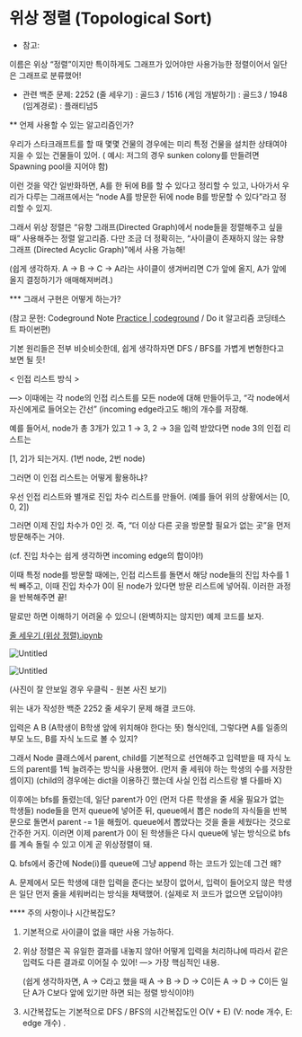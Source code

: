 # 위상 정렬 (Topological Sort)

* 참고: 

 이름은 위상 “정렬”이지만 특이하게도 그래프가 있어야만 사용가능한 정렬이어서 일단은 그래프로 분류했어! 

- 관련 백준 문제: 
2252 (줄 세우기) : 골드3 / 1516 (게임 개발하기) : 골드3 / 1948 (임계경로) : 플래티넘5

** 언제 사용할 수 있는 알고리즘인가? 

 우리가 스타크래프트를 할 때 몇몇 건물의 경우에는 미리 특정 건물을 설치한 상태여야 지을 수 있는 건물들이 있어. ( 예시: 저그의 경우 sunken colony를 만들려면 Spawning pool을 지어야 함)  

이런 것을 약간 일반화하면, A를 한 뒤에 B를 할 수 있다고 정리할 수 있고, 나아가서 우리가 다루는 그래프에서는 “node A를 방문한 뒤에 node B를 방문할 수 있다”라고 정리할 수 있지. 

 그래서 위상 정렬은 “유향 그래프(Directed Graph)에서 node들을 정렬해주고 싶을 때” 사용해주는 정렬 알고리즘. 다만 조금 더 정확히는, “사이클이 존재하지 않는 유향 그래프 (Directed Acyclic Graph)”에서 사용 가능해! 

 (쉽게 생각하자. A → B → C → A라는 사이클이 생겨버리면 C가 앞에 올지, A가 앞에 올지 결정하기가 애매해져버려.)  

*** 그래서 구현은 어떻게 하는가? 

(참고 문헌: Codeground Note [Practice | codeground](https://www.codeground.org/practice) / Do it 알고리즘 코딩테스트 파이썬편) 

 기본 원리들은 전부 비슷비슷한데, 쉽게 생각하자면 DFS / BFS를 가볍게 변형한다고 보면 될 듯! 

< 인접 리스트 방식 > 

—> 이때에는 각 node의 인접 리스트를 모든 node에 대해 만들어두고, “각 node에서 자신에게로 들어오는 간선” (incoming edge라고도 해)의 개수를 저장해. 

 예를 들어서, node가 총 3개가 있고 1 → 3, 2 → 3을 입력 받았다면 node 3의 인접 리스트는 

[1, 2]가 되는거지. (1번 node, 2번 node)  

 그러면 이 인접 리스트는 어떻게 활용하냐? 

우선 인접 리스트와 별개로 진입 차수 리스트를 만들어. (예를 들어 위의 상황에서는 [0, 0, 2])

그러면 이제 진입 차수가 0인 것. 즉, “더 이상 다른 곳을 방문할 필요가 없는 곳”을 먼저 방문해주는 거야. 

(cf. 진입 차수는 쉽게 생각하면 incoming edge의 합이야!) 

 이때 특정 node를 방문할 때에는, 인접 리스트를 돌면서 해당 node들의 진입 차수를 1씩 빼주고, 이때 진입 차수가 0이 된 node가 있다면 방문 리스트에 넣어줘. 이러한 과정을 반복해주면 끝! 

말로만 하면 이해하기 어려울 수 있으니 (완벽하지는 않지만) 예제 코드를 보자. 

[줄 세우기 (위상 정렬).ipynb](%E1%84%8B%E1%85%B1%E1%84%89%E1%85%A1%E1%86%BC%20%E1%84%8C%E1%85%A5%E1%86%BC%E1%84%85%E1%85%A7%E1%86%AF%20(Topological%20Sort)%209f8c93f63600447a877aaf3d9ab38b2b/%25EC%25A4%2584_%25EC%2584%25B8%25EC%259A%25B0%25EA%25B8%25B0_(%25EC%259C%2584%25EC%2583%2581_%25EC%25A0%2595%25EB%25A0%25AC).ipynb)

![Untitled](%E1%84%8B%E1%85%B1%E1%84%89%E1%85%A1%E1%86%BC%20%E1%84%8C%E1%85%A5%E1%86%BC%E1%84%85%E1%85%A7%E1%86%AF%20(Topological%20Sort)%209f8c93f63600447a877aaf3d9ab38b2b/Untitled.png)

![Untitled](%E1%84%8B%E1%85%B1%E1%84%89%E1%85%A1%E1%86%BC%20%E1%84%8C%E1%85%A5%E1%86%BC%E1%84%85%E1%85%A7%E1%86%AF%20(Topological%20Sort)%209f8c93f63600447a877aaf3d9ab38b2b/Untitled%201.png)

(사진이 잘 안보일 경우 우클릭 - 원본 사진 보기) 

 위는 내가 작성한 백준 2252 줄 세우기 문제 해결 코드야.

입력은 A B (A학생이 B학생 앞에 위치해야 한다는 뜻) 형식인데, 그렇다면 A를 일종의 부모 노드, B를 자식 노드로 볼 수 있지? 

 그래서 Node 클래스에서 parent, child를 기본적으로 선언해주고 입력받을 때 자식 노드의 parent를 1씩 늘려주는 방식을 사용했어. (먼저 줄 세워야 하는 학생의 수를 저장한 셈이지) 
(child의 경우에는 dict을 이용하긴 했는데 사실 인접 리스트랑 별 다를바 X) 

 이후에는 bfs를 돌렸는데, 일단 parent가 0인 (먼저 다른 학생을 줄 세울 필요가 없는 학생들) node들을 먼저 queue에 넣어준 뒤, 
 queue에서 뽑은 node의 자식들을 반복문으로 돌면서 parent -= 1을 해줬어. queue에서 뽑았다는 것을 줄을 세웠다는 것으로 간주한 거지. 이러면 이제 parent가 0이 된 학생들은 다시 queue에 넣는 방식으로 bfs를 계속 돌릴 수 있고 이게 곧 위상정렬이 돼. 

Q. bfs에서 중간에 Node(i)를 queue에 그냥 append 하는 코드가 있는데 그건 왜? 

A. 문제에서 모든 학생에 대한 입력을 준다는 보장이 없어서, 입력이 들어오지 않은 학생은 일단 먼저 줄을 세워버리는 방식을 채택했어. (실제로 저 코드가 없으면 오답이야!) 

**** 주의 사항이나 시간복잡도? 

 1. 기본적으로 사이클이 없을 때만 사용 가능하다. 

 2. 위상 정렬은 꼭 유일한 결과를 내놓지 않아! 어떻게 입력을 처리하냐에 따라서 같은 입력도 
     다른 결과로 이어질 수 있어! —> 가장 핵심적인 내용. 

    (쉽게 생각하자면, A → C라고 했을 때 A → B → D → C이든 A → D → C이든 일단 A가 C보다
     앞에 있기만 하면 되는 정렬 방식이야!) 

 3. 시간복잡도는 기본적으로 DFS / BFS의 시간복잡도인 O(V + E) (V: node 개수, E: edge 개수) .